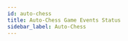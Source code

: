 ```yaml
---
id: auto-chess
title: Auto-Chess Game Events Status
sidebar_label: Auto-Chess
---
```


<meta http-equiv="Content-Type" content="text/html charset=utf-8"/>
<!-- importing React -->
<script src="https://unpkg.com/react@15/dist/react.js"></script>
<!-- importing React-Dom -->
<script src="https://unpkg.com/react-dom@15/dist/react-dom.js"></script>
<!-- importing babel for jsx -->
<script src=" https://unpkg.com/babel-standalone@6/babel.min.js"></script>
<!-- importing the remarkable plugin -->
<script src="https://cdnjs.cloudflare.com/ajax/libs/remarkable/1.7.1/remarkable.js"></script>
<!-- importing games metadata -->
<script src="/js/games_metadata.js"></script>

<div id="gameEventsStatus">
  <script> const GameID = 21568 </script>
  <script type="text/jsx" src="/jsx/specificGameEventsStatus.jsx"></script>
</div>
